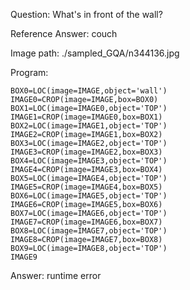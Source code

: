 Question: What's in front of the wall?

Reference Answer: couch

Image path: ./sampled_GQA/n344136.jpg

Program:

```
BOX0=LOC(image=IMAGE,object='wall')
IMAGE0=CROP(image=IMAGE,box=BOX0)
BOX1=LOC(image=IMAGE0,object='TOP')
IMAGE1=CROP(image=IMAGE0,box=BOX1)
BOX2=LOC(image=IMAGE1,object='TOP')
IMAGE2=CROP(image=IMAGE1,box=BOX2)
BOX3=LOC(image=IMAGE2,object='TOP')
IMAGE3=CROP(image=IMAGE2,box=BOX3)
BOX4=LOC(image=IMAGE3,object='TOP')
IMAGE4=CROP(image=IMAGE3,box=BOX4)
BOX5=LOC(image=IMAGE4,object='TOP')
IMAGE5=CROP(image=IMAGE4,box=BOX5)
BOX6=LOC(image=IMAGE5,object='TOP')
IMAGE6=CROP(image=IMAGE5,box=BOX6)
BOX7=LOC(image=IMAGE6,object='TOP')
IMAGE7=CROP(image=IMAGE6,box=BOX7)
BOX8=LOC(image=IMAGE7,object='TOP')
IMAGE8=CROP(image=IMAGE7,box=BOX8)
BOX9=LOC(image=IMAGE8,object='TOP')
IMAGE9
```
Answer: runtime error

